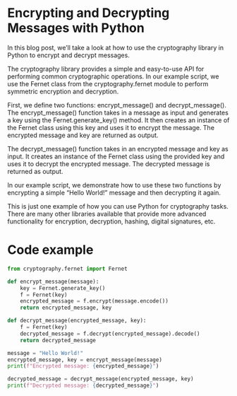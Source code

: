 
# Encrypting and Decrypting Messages with Python

In this blog post, we’ll take a look at how to use the cryptography library in Python to encrypt and decrypt messages.

The cryptography library provides a simple and easy-to-use API for performing common cryptographic operations. In our example script, we use the Fernet class from the cryptography.fernet module to perform symmetric encryption and decryption.

First, we define two functions: encrypt_message() and decrypt_message(). The encrypt_message() function takes in a message as input and generates a key using the Fernet.generate_key() method. It then creates an instance of the Fernet class using this key and uses it to encrypt the message. The encrypted message and key are returned as output.

The decrypt_message() function takes in an encrypted message and key as input. It creates an instance of the Fernet class using the provided key and uses it to decrypt the encrypted message. The decrypted message is returned as output.

In our example script, we demonstrate how to use these two functions by encrypting a simple “Hello World!” message and then decrypting it again.

This is just one example of how you can use Python for cryptography tasks. There are many other libraries available that provide more advanced functionality for encryption, decryption, hashing, digital signatures, etc.

# Code example

```python
from cryptography.fernet import Fernet

def encrypt_message(message):
    key = Fernet.generate_key()
    f = Fernet(key)
    encrypted_message = f.encrypt(message.encode())
    return encrypted_message, key

def decrypt_message(encrypted_message, key):
    f = Fernet(key)
    decrypted_message = f.decrypt(encrypted_message).decode()
    return decrypted_message

message = "Hello World!"
encrypted_message, key = encrypt_message(message)
print(f"Encrypted message: {encrypted_message}")

decrypted_message = decrypt_message(encrypted_message, key)
print(f"Decrypted message: {decrypted_message}")
```
